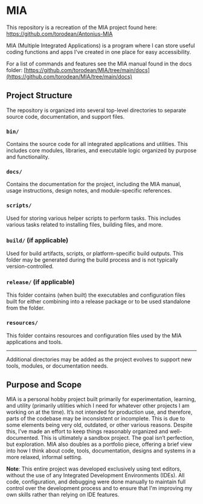 # MIA
This repository is a recreation of the MIA project found here: https://github.com/torodean/Antonius-MIA

MIA (Multiple Integrated Applications) is a program where I can store useful coding functions and apps I've created in one place for easy accessibility.

For a list of commands and features see the MIA manual found in the docs folder: [https://github.com/torodean/MIA/tree/main/docs](https://github.com/torodean/MIA/tree/main/docs)

## Project Structure

The repository is organized into several top-level directories to separate source code, documentation, and support files.

### `bin/`
Contains the source code for all integrated applications and utilities. This includes core modules, libraries, and executable logic organized by purpose and functionality.

### `docs/`
Contains the documentation for the project, including the MIA manual, usage instructions, design notes, and module-specific references.

### `scripts/`
Used for storing various helper scripts to perform tasks. This includes various tasks related to installing files, building files, and more.

### `build/` (if applicable)
Used for build artifacts, scripts, or platform-specific build outputs. This folder may be generated during the build process and is not typically version-controlled.

### `release/` (if applicable)
This folder contains (when built) the executables and configuration files built for either combining into a release package or to be used standalone from the folder.

### `resources/` 
This folder contains resources and configuration files used by the MIA applications and tools.

---

Additional directories may be added as the project evolves to support new tools, modules, or documentation needs.

## Purpose and Scope 

MIA is a personal hobby project built primarily for experimentation, learning, and utility (primarily utilities which I need for whatever other projects I am working on at the time). It’s not intended for production use, and therefore, parts of the codebase may be inconsistent or incomplete. This is due to some elements being very old, outdated, or other various reasons. Despite this, I’ve made an effort to keep things reasonably organized and well-documented. This is ultimately a sandbox project. The goal isn’t perfection, but exploration. MIA also doubles as a portfolio piece, offering a brief view into how I think about code, tools, documentation, designs and systems in a more relaxed, informal setting.

**Note**: This entire project was developed exclusively using text editors, without the use of any Integrated Development Environments (IDEs). All code, configuration, and debugging were done manually to maintain full control over the development process and to ensure that I'm improving my own skills rather than relying on IDE features.

